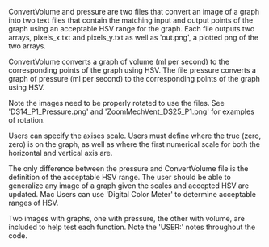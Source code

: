 ConvertVolume and pressure are two files that convert an image of a graph into two text files that contain the matching input and output points of the graph using an acceptable HSV range for the graph. Each file outputs two arrays, pixels_x.txt and pixels_y.txt as well as 'out.png', a plotted png of the two arrays.

ConvertVolume converts a graph of volume (ml per second) to the corresponding points of the graph using HSV. The file pressure converts a graph of pressure (ml per second) to the corresponding points of the graph using HSV.

Note the images need to be properly rotated to use the files. See 'DS14_P1_Pressure.png' and 'ZoomMechVent_DS25_P1.png' for examples of rotation.
 
Users can specify the axises scale. Users must define where the true (zero, zero) is on the graph, as well as where the first numerical scale for both the horizontal and vertical axis are. 
  
The only difference between the pressure and ConvertVolume file is the definition of the acceptable HSV range. The user should be able to generalize any image of a graph given the scales and accepted HSV are updated. Mac Users can use 'Digital Color Meter' to determine acceptable ranges of HSV.

Two images with graphs, one with pressure, the other with volume, are included to help test each function. Note the 'USER:' notes throughout the code.